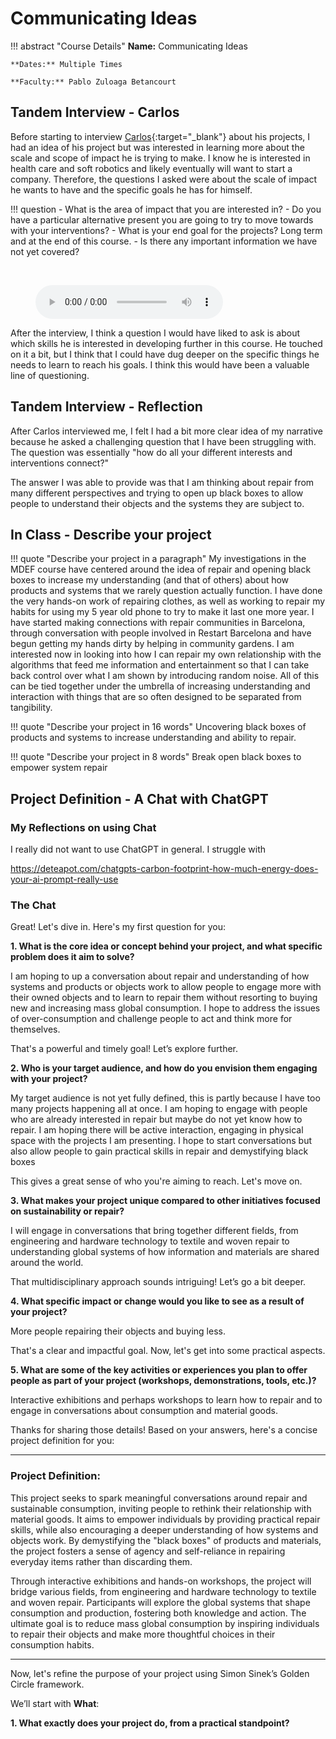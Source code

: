# Communicating Ideas 

!!! abstract "Course Details"
    **Name:** Communicating Ideas 

    **Dates:** Multiple Times

    **Faculty:** Pablo Zuloaga Betancourt

## Tandem Interview - Carlos 

Before starting to interview [Carlos](https://carlossilveiradesign.gitbook.io/mdef-diary){:target="_blank"} about his projects, I had an idea of his project but was interested in learning more about the scale and scope of impact he is trying to make. I know he is interested in health care and soft robotics and likely eventually will want to start a company. Therefore, the questions I asked were about the scale of impact he wants to have and the specific goals he has for himself. 

!!! question 
    - What is the area of impact that you are interested in?
    - Do you have a particular alternative present you are going to try to move towards with your interventions? 
    - What is your end goal for the projects? Long term and at the end of this course. 
    - Is there any important information we have not yet covered? 

<br>
<figure markdown="span">
  <audio controls src="../../audio/CommunicatingIdeas_Carlos.mp3"></audio>
</figure>

After the interview, I think a question I would have liked to ask is about which skills he is interested in developing further in this course. He touched on it a bit, but I think that I could have dug deeper on the specific things he needs to learn to reach his goals. I think this would have been a valuable line of questioning. 


## Tandem Interview - Reflection 

After Carlos interviewed me, I felt I had a bit more clear idea of my narrative because he asked a challenging question that I have been struggling with. The question was essentially "how do all your different interests and interventions connect?" 

The answer I was able to provide was that I am thinking about repair from many different perspectives and trying to open up black boxes to allow people to understand their objects and the systems they are subject to. 

## In Class - Describe your project 

!!! quote "Describe your project in a paragraph"
    My investigations in the MDEF course have centered around the idea of repair and opening black boxes to increase my understanding (and that of others) about how products and systems that we rarely question actually function. I have done the very hands-on work of repairing clothes, as well as working to repair my habits for using my 5 year old phone to try to make it last one more year. I have started making connections with repair communities in Barcelona, through conversation with people involved in Restart Barcelona and have begun getting my hands dirty by helping in community gardens. I am interested now in looking into how I can repair my own relationship with the algorithms that feed me information and entertainment so that I can take back control over what I am shown by introducing random noise. All of this can be tied together under the umbrella of increasing understanding and interaction with things that are so often designed to be separated from tangibility. 

!!! quote "Describe your project in 16 words"
    Uncovering black boxes of products and systems to increase understanding and ability to repair. 

!!! quote "Describe your project in 8 words" 
    Break open black boxes to empower system repair 


## Project Definition - A Chat with ChatGPT 

### My Reflections on using Chat 

I really did not want to use ChatGPT in general. I struggle with 


https://deteapot.com/chatgpts-carbon-footprint-how-much-energy-does-your-ai-prompt-really-use


### The Chat 

Great! Let's dive in. Here's my first question for you:

**1. What is the core idea or concept behind your project, and what specific problem does it aim to solve?**

I am hoping to up a conversation about repair and understanding of how systems and products or objects work to allow people to engage more with their owned objects and to learn to repair them without resorting to buying new and increasing mass global consumption. I hope to address the issues of over-consumption and challenge people to act and think more for themselves. 

That's a powerful and timely goal! Let’s explore further.

**2. Who is your target audience, and how do you envision them engaging with your project?**

My target audience is not yet fully defined, this is partly because I have too many projects happening all at once. I am hoping to engage with people who are already interested in repair but maybe do not yet know how to repair. I am hoping there will be active interaction, engaging in physical space with the projects I am presenting. I hope to start conversations but also allow people to gain practical skills in repair and demystifying black boxes 

This gives a great sense of who you're aiming to reach. Let's move on.

**3. What makes your project unique compared to other initiatives focused on sustainability or repair?**

I will engage in conversations that bring together different fields, from engineering and hardware technology to textile and woven repair to understanding global systems of how information and materials are shared around the world.

That multidisciplinary approach sounds intriguing! Let’s go a bit deeper.

**4. What specific impact or change would you like to see as a result of your project?**

More people repairing their objects and buying less.

That's a clear and impactful goal. Now, let's get into some practical aspects.

**5. What are some of the key activities or experiences you plan to offer people as part of your project (workshops, demonstrations, tools, etc.)?**

Interactive exhibitions and perhaps workshops to learn how to repair and to engage in conversations about consumption and material goods.

Thanks for sharing those details! Based on your answers, here's a concise project definition for you:

---

### Project Definition:

This project seeks to spark meaningful conversations around repair and sustainable consumption, inviting people to rethink their relationship with material goods. It aims to empower individuals by providing practical repair skills, while also encouraging a deeper understanding of how systems and objects work. By demystifying the "black boxes" of products and materials, the project fosters a sense of agency and self-reliance in repairing everyday items rather than discarding them.

Through interactive exhibitions and hands-on workshops, the project will bridge various fields, from engineering and hardware technology to textile and woven repair. Participants will explore the global systems that shape consumption and production, fostering both knowledge and action. The ultimate goal is to reduce mass global consumption by inspiring individuals to repair their objects and make more thoughtful choices in their consumption habits.

---

Now, let's refine the purpose of your project using Simon Sinek’s Golden Circle framework.

We’ll start with **What**: 

**1. What exactly does your project do, from a practical standpoint?**

